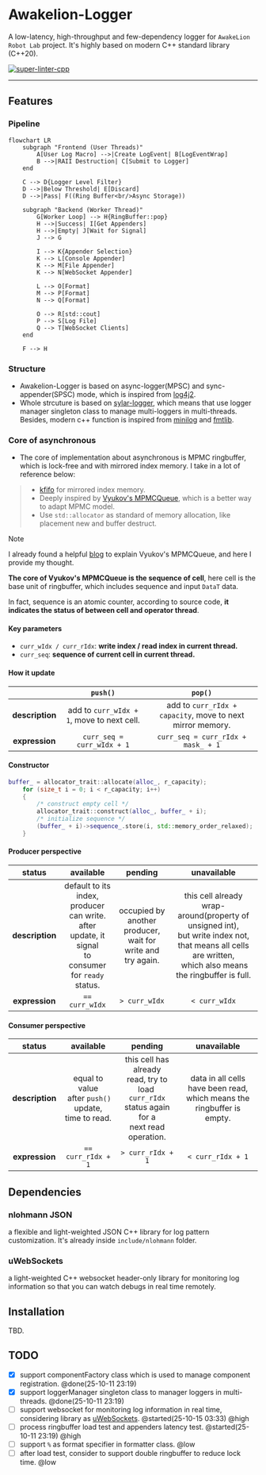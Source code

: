 # Awakelion-Logger

A low-latency, high-throughput and few-dependency logger for `AwakeLion Robot Lab` project. It's highly based on modern C++ standard library (C++20).

[![super-linter-cpp](https://github.com/AwakeLion-Robot-Lab/awakelion-logger/actions/workflows/super-linter-cpp.yml/badge.svg)](https://github.com/AwakeLion-Robot-Lab/awakelion-logger/actions/workflows/super-linter-cpp.yml)

---

## Features

### Pipeline

```mermaid
flowchart LR
    subgraph "Frontend (User Threads)"
        A[User Log Macro] -->|Create LogEvent| B[LogEventWrap]
        B -->|RAII Destruction| C[Submit to Logger]
    end

    C --> D{Logger Level Filter}
    D -->|Below Threshold| E[Discard]
    D -->|Pass| F((Ring Buffer<br/>Async Storage))

    subgraph "Backend (Worker Thread)"
        G[Worker Loop] --> H{RingBuffer::pop}
        H -->|Success| I[Get Appenders]
        H -->|Empty| J[Wait for Signal]
        J --> G

        I --> K{Appender Selection}
        K --> L[Console Appender]
        K --> M[File Appender]
        K --> N[WebSocket Appender]

        L --> O[Format]
        M --> P[Format]
        N --> Q[Format]

        O --> R[std::cout]
        P --> S[Log File]
        Q --> T[WebSocket Clients]
    end

    F --> H
```

### Structure

* Awakelion-Logger is based on async-logger(MPSC) and sync-appender(SPSC) mode, which is inspired from [log4j2](https://logging.apache.org/log4j/2.12.x/).
* Whole strcuture is based on [sylar-logger](https://github.com/sylar-yin/sylar/blob/master/sylar%2Flog.h), which means that use logger manager singleton class to manage multi-loggers in multi-threads. Besides, modern c++ function is inspired from [minilog](https://github.com/archibate/minilog) and [fmtlib](https://github.com/fmtlib).

### Core of asynchronous

* The core of implementation about asynchronous is MPMC ringbuffer, which is lock-free and with mirrored index memory. I take in a lot of reference below:

> * [kfifo](https://git.kernel.org/pub/scm/linux/kernel/git/stable/linux.git/tree/lib/kfifo.c) for mirrored index memory.
> * Deeply inspired by  [Vyukov&#39;s MPMCQueue](https://www.1024cores.net/home/lock-free-algorithms/queues/bounded-mpmc-queue), which is a better way to adapt MPMC model.
> * Use `std::allocator` as standard of memory allocation, like placement new and buffer destruct.

> [!NOTE]
> I already found a helpful [blog](https://pskrgag.github.io/post/mpmc_vuykov/) to explain Vyukov's MPMCQueue, and here I provide my thought.

**The core of Vyukov's MPMCQueue is the sequence of cell**, here cell is the base unit of ringbuffer, which includes sequence and input `DataT` data.

In fact, sequence is an atomic counter, according to source code, **it indicates the status of between cell and operator thread**.

#### Key parameters

* `curr_wIdx / curr_rIdx`: **write index / read index in current thread.**
* `curr_seq`: **sequence of current cell in current thread.**

#### How it update

|                      |                  `push()`                  |                          `pop()`                          |
| :-------------------: | :------------------------------------------: | :----------------------------------------------------------: |
| **description** | add to `curr_wIdx + 1`, move to next cell. | add to `curr_rIdx + capacity`, move to next mirror memory. |
| **expression** |         `curr_seq = curr_wIdx + 1`         |             `curr_seq = curr_rIdx + mask_ + 1`             |

#### Constructor

```cpp
buffer_ = allocator_trait::allocate(alloc_, r_capacity);
    for (size_t i = 0; i < r_capacity; i++)
    {
        /* construct empty cell */
        allocator_trait::construct(alloc_, buffer_ + i);
        /* initialize sequence */
        (buffer_ + i)->sequence_.store(i, std::memory_order_relaxed);
    }
```

#### Producer perspective

|        status        |                                                     available                                                     |                             pending                             |                                                                             unavailable                                                                             |
| :-------------------: | :----------------------------------------------------------------------------------------------------------------: | :--------------------------------------------------------------: | :------------------------------------------------------------------------------------------------------------------------------------------------------------------: |
| **description** | default to its index,<br />producer can write.<br />after update, it signal<br />to consumer for `ready` status. | occupied by another producer,<br />wait for write and try again. | this cell already wrap-around(property of unsigned int),<br />but write index not, that means all cells are written,<br /> which also means the ringbuffer is full. |
| **expression** |                                                  `== curr_wIdx`                                                  |                         `> curr_wIdx`                         |                                                                           `< curr_wIdx`                                                                           |

#### Consumer perspective

|        status        |                             available                             |                                                     pending                                                     |                                 unavailable                                 |
| :-------------------: | :---------------------------------------------------------------: | :-------------------------------------------------------------------------------------------------------------: | :-------------------------------------------------------------------------: |
| **description** | equal to value<br /> after `push()` update,<br />time to read. | this cell has already<br />read, try to load <br />`curr_rIdx` status again<br />for a next read operation. | data in all cells have been read,<br />which means the ringbuffer is empty. |
| **expression** |                       `== curr_rIdx + 1`                       |                                               `> curr_rIdx + 1`                                               |                             `< curr_rIdx + 1`                             |

## Dependencies

### nlohmann JSON

a flexible and light-weighted JSON C++ library for log pattern customization. It's already inside `include/nlohmann` folder.

### uWebSockets

a light-weighted C++ websocket header-only library for monitoring log information so that you can watch debugs in real time remotely.

## Installation

TBD.

## TODO

- [X] support componentFactory class which is used to manage component registration. @done(25-10-11 23:19)
- [X] support loggerManager singleton class to manager loggers in multi-threads. @done(25-10-11 23:19)
- [ ] support websocket for monitoring log information in real time, considering library as [uWebSockets](https://github.com/uNetworking/uWebSockets). @started(25-10-15 03:33) @high
- [ ] process ringbuffer load test and appenders latency test. @started(25-10-11 23:19) @high
- [ ] support `%` as format specifier in formatter class. @low
- [ ] after load test, consider to support double ringbuffer to reduce lock time. @low
